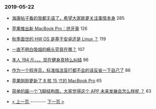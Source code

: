### 2019-05-22 
- [海康帖子看的我都无语了，希望大家能更关注事情本身](https://www.v2ex.com/t/566559) 285
- [苹果推出新 MacBook Pro：挤牙膏](https://www.v2ex.com/t/566415) 126
- [秋季面世的 HW OS 是基于安卓还是 Linux ？](https://www.v2ex.com/t/566384) 119
- [一直不明白吸烟的瘾头究竟在哪？](https://www.v2ex.com/t/566480) 107
- [本人 194 斤。。。现在健身真特么纠结](https://www.v2ex.com/t/566444) 96
- [作为一个程序员，标准指法盲打都不会的该反省一下自己了](https://www.v2ex.com/t/566514) 86
- [苹果刚刚更新了 8 核 15 寸的 MacBook Pro](https://www.v2ex.com/t/566398) 65
- [简单的画一个飞聊结构图，大家觉得这个 APP 未来发展会怎么样呢 ？](https://www.v2ex.com/t/566387) 63 

- [ < 上一页 ](https://github.com/able8/v2ex-hot-record/blob/master/2019-05-21.md) -------- [ 下一页 > ](https://github.com/able8/v2ex-hot-record/blob/master/2019-05-23.md)
